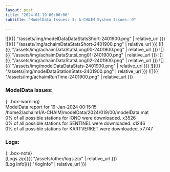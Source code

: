 ```yaml
---
layout: post
title: "2024-01-19 00:00:00"
subtitle: "ModelData Issues: 3; A-CHAIM System Issues: 0"

---
```


![]({{ "/assets/img/modelDataDataStatsShort-2401900.png" | relative_url }})
![]({{ "/assets/img/achaimDataStatsShort-2401900.png" | relative_url }})
![]({{ "/assets/img/achaimDataStatsLong00-2401900.png" | relative_url }})
![]({{ "/assets/img/achaimDataStatsLong01-2401900.png" | relative_url }})
![]({{ "/assets/img/achaimDataStatsLong02-2401900.png" | relative_url }})
![]({{ "/assets/img/modelDataDataStats-2401900.png" | relative_url }})
![]({{ "/assets/img/modelDataStationStats-2401900.png" | relative_url }})
![]({{ "/assets/img/achaimRunTime-2401900.png" | relative_url }})


### ModelData Issues:  
  
{: .box-warning}  
 ModelData report for 19-Jan-2024 00:15:15   
 /home2/achaim1/A-CHAIM/modelData/2024/019/00/modelData.mat   
 0% of all possible stations for IONO were downloaded. x3526   
 0% of all possible stations for SENTINEL were downloaded. x1246   
 0% of all possible stations for KARTVERKET were downloaded. x7747   
  


### Logs:  
  
{: .box-note}  
[Logs.zip]({{ "/assets/other/logs.zip" | relative_url }})  
[Log Info]({{ "/logInfo" | relative_url }})  
